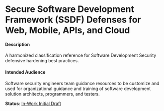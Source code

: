 # Secure Software Development Framework (SSDF) Defenses for Web, Mobile, APIs, and Cloud

#### Description
A harmonized classification reference for Software Development Security defensive hardening best practices.

#### Intended Audience
Software security engineers team guidance resources to be customize and used for organizational guidance and training of 
software development solution architects, programmers, and testers.

**Status**: [In-Work Initial Draft](https://1drv.ms/w/s!Al4g52SVlGpEgwn5jFGrWvWHZAxk)
